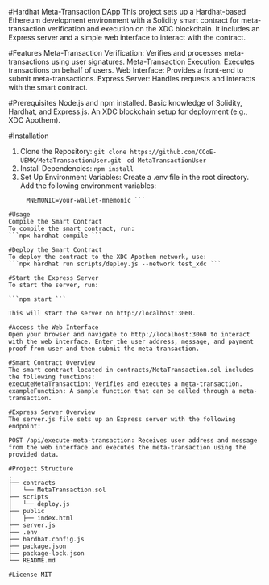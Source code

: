 #Hardhat Meta-Transaction DApp
This project sets up a Hardhat-based Ethereum development environment with a Solidity smart contract for 
meta-transaction verification and execution on the XDC blockchain. 
It includes an Express server and a simple web interface to interact with the contract.

#Features
Meta-Transaction Verification: Verifies and processes meta-transactions using user signatures.
Meta-Transaction Execution: Executes transactions on behalf of users.
Web Interface: Provides a front-end to submit meta-transactions.
Express Server: Handles requests and interacts with the smart contract.

#Prerequisites
Node.js and npm installed.
Basic knowledge of Solidity, Hardhat, and Express.js.
An XDC blockchain setup for deployment (e.g., XDC Apothem).

#Installation
1. Clone the Repository:
 ``` git clone https://github.com/CCoE-UEMK/MetaTransactionUser.git  ```
 ```cd MetaTransactionUser ```
2. Install Dependencies:
 ``` npm install ```
3. Set Up Environment Variables:
Create a .env file in the root directory.
Add the following environment variables:
 ```RPC_URL=https://earpc.apothem.network 
      MNEMONIC=your-wallet-mnemonic ```

#Usage
Compile the Smart Contract
To compile the smart contract, run:
 ```npx hardhat compile ```

#Deploy the Smart Contract
To deploy the contract to the XDC Apothem network, use:
 ```npx hardhat run scripts/deploy.js --network test_xdc ```

#Start the Express Server
To start the server, run:

 ```npm start ```
 
This will start the server on http://localhost:3060.

#Access the Web Interface
Open your browser and navigate to http://localhost:3060 to interact with the web interface. Enter the user address, message, and payment proof from user and then submit the meta-transaction.

#Smart Contract Overview
The smart contract located in contracts/MetaTransaction.sol includes the following functions:
executeMetaTransaction: Verifies and executes a meta-transaction.
exampleFunction: A sample function that can be called through a meta-transaction.

#Express Server Overview
The server.js file sets up an Express server with the following endpoint:

POST /api/execute-meta-transaction: Receives user address and message from the web interface and executes the meta-transaction using the provided data.

#Project Structure
.
├── contracts
│   └── MetaTransaction.sol
├── scripts
│   └── deploy.js
├── public
│   ├── index.html
├── server.js
├── .env
├── hardhat.config.js
├── package.json
├── package-lock.json
└── README.md

#License MIT

